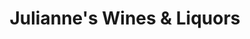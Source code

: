 ---
title: "Julianne's Wines & Liquors"
url: /bridgeport/juliannes-wines-und-liquors/
shop: Spirituosen
---